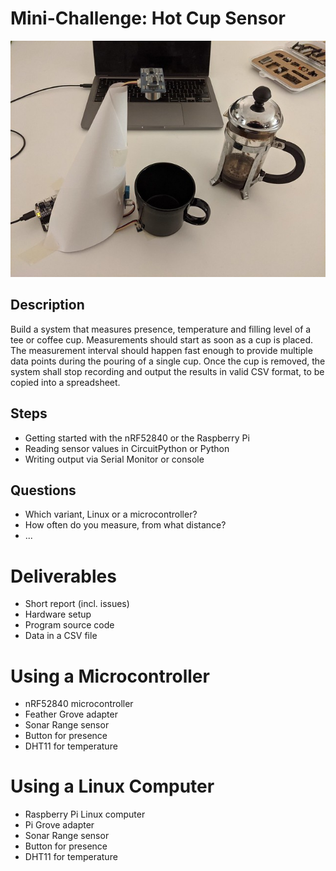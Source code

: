 # Mini-Challenge: Hot Cup Sensor

<img src="setup.jpg" width="540"/>

## Description
Build a system that measures presence, temperature and filling level of a tee or coffee cup. Measurements should start as soon as a cup is placed. The measurement interval should happen fast enough to provide multiple data points during the pouring of a single cup. Once the cup is removed, the system shall stop recording and output the results in valid CSV format, to be copied into a spreadsheet.

## Steps
- Getting started with the nRF52840 or the Raspberry Pi
- Reading sensor values in CircuitPython or Python
- Writing output via Serial Monitor or console

## Questions
- Which variant, Linux or a microcontroller?
- How often do you measure, from what distance?
- ...

# Deliverables
- Short report (incl. issues)
- Hardware setup
- Program source code
- Data in a CSV file

# Using a Microcontroller
- nRF52840 microcontroller
- Feather Grove adapter
- Sonar Range sensor
- Button for presence
- DHT11 for temperature

# Using a Linux Computer
- Raspberry Pi Linux computer
- Pi Grove adapter
- Sonar Range sensor
- Button for presence
- DHT11 for temperature
